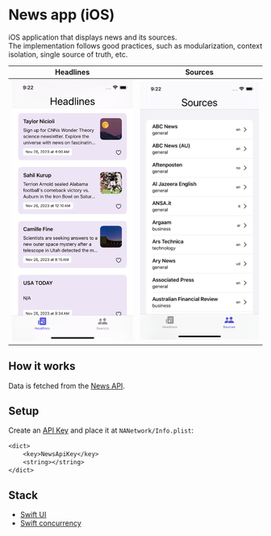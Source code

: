 # News app (iOS)

iOS application that displays news and its sources.<br>
The implementation follows good practices, such as modularization, context isolation, single source of truth, etc.

|                                                                            Headlines                                                                             |                                                                           Sources                                                                           |
|:--------------------------------------------------------------------------------------------------------------------------------------------------------------:|:-------------------------------------------------------------------------------------------------------------------------------------------------------:|
| <img src="https://github.com/rbrauwers/news-app-ios/blob/main/Screenshots/headlines.png" alt="News app (iOS)" width="300"/> | <img src="https://github.com/rbrauwers/news-app-ios/blob/main/Screenshots/sources.png" alt="News app (iOS)" width="300"/> |


## How it works
Data is fetched from the [News API](https://newsapi.org/).

## Setup
Create an [API Key](https://newsapi.org/account) and place it at `NANetwork/Info.plist`:
```
<dict>
	<key>NewsApiKey</key>
	<string></string>
</dict>
```


## Stack
- [Swift UI](https://developer.apple.com/xcode/swiftui/)
- [Swift concurrency](https://docs.swift.org/swift-book/documentation/the-swift-programming-language/concurrency/)
